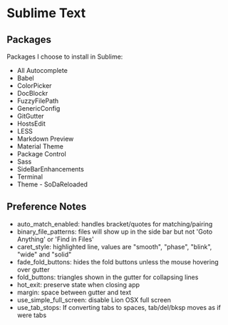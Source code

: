 Sublime Text
============

Packages
--------

Packages I choose to install in Sublime:

-	All Autocomplete
- 	Babel
-	ColorPicker
-	DocBlockr
-	FuzzyFilePath
-	GenericConfig
-	GitGutter
-	HostsEdit
-	LESS
-	Markdown Preview
-	Material Theme
-	Package Control
-	Sass
-	SideBarEnhancements
-	Terminal
-	Theme - SoDaReloaded

Preference Notes
----------------

-	auto_match_enabled: handles bracket/quotes for matching/pairing
-	binary_file_patterns: files will show up in the side bar but not 'Goto Anything' or 'Find in Files'
-	caret_style: highlighted line, values are "smooth", "phase", "blink", "wide" and "solid"
-	fade_fold_buttons: hides the fold buttons unless the mouse hovering over gutter
- 	fold_buttons: triangles shown in the gutter for collapsing lines
-	hot_exit: preserve state when closing app
-	margin: space between gutter and text
-	use_simple_full_screen: disable Lion OSX full screen
-	use_tab_stops: If converting tabs to spaces, tab/del/bksp moves as if were tabs
